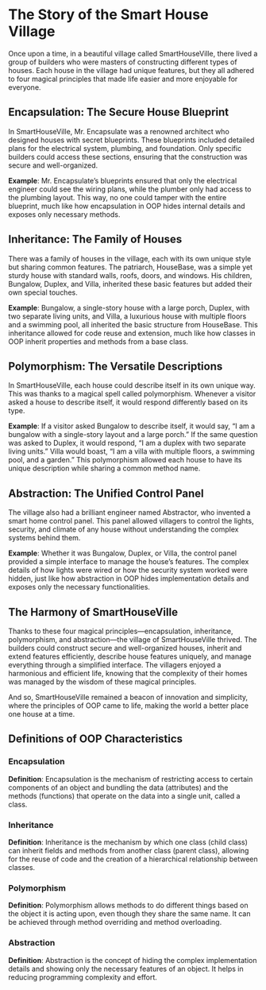 # The Story of the Smart House Village

Once upon a time, in a beautiful village called SmartHouseVille, there lived a group of builders who were masters of constructing different types of houses. Each house in the village had unique features, but they all adhered to four magical principles that made life easier and more enjoyable for everyone.

## Encapsulation: The Secure House Blueprint

In SmartHouseVille, Mr. Encapsulate was a renowned architect who designed houses with secret blueprints. These blueprints included detailed plans for the electrical system, plumbing, and foundation. Only specific builders could access these sections, ensuring that the construction was secure and well-organized.

**Example**: Mr. Encapsulate’s blueprints ensured that only the electrical engineer could see the wiring plans, while the plumber only had access to the plumbing layout. This way, no one could tamper with the entire blueprint, much like how encapsulation in OOP hides internal details and exposes only necessary methods.

## Inheritance: The Family of Houses

There was a family of houses in the village, each with its own unique style but sharing common features. The patriarch, HouseBase, was a simple yet sturdy house with standard walls, roofs, doors, and windows. His children, Bungalow, Duplex, and Villa, inherited these basic features but added their own special touches.

**Example**: Bungalow, a single-story house with a large porch, Duplex, with two separate living units, and Villa, a luxurious house with multiple floors and a swimming pool, all inherited the basic structure from HouseBase. This inheritance allowed for code reuse and extension, much like how classes in OOP inherit properties and methods from a base class.

## Polymorphism: The Versatile Descriptions

In SmartHouseVille, each house could describe itself in its own unique way. This was thanks to a magical spell called polymorphism. Whenever a visitor asked a house to describe itself, it would respond differently based on its type.

**Example**: If a visitor asked Bungalow to describe itself, it would say, “I am a bungalow with a single-story layout and a large porch.” If the same question was asked to Duplex, it would respond, “I am a duplex with two separate living units.” Villa would boast, “I am a villa with multiple floors, a swimming pool, and a garden.” This polymorphism allowed each house to have its unique description while sharing a common method name.

## Abstraction: The Unified Control Panel

The village also had a brilliant engineer named Abstractor, who invented a smart home control panel. This panel allowed villagers to control the lights, security, and climate of any house without understanding the complex systems behind them.

**Example**: Whether it was Bungalow, Duplex, or Villa, the control panel provided a simple interface to manage the house’s features. The complex details of how lights were wired or how the security system worked were hidden, just like how abstraction in OOP hides implementation details and exposes only the necessary functionalities.

## The Harmony of SmartHouseVille

Thanks to these four magical principles—encapsulation, inheritance, polymorphism, and abstraction—the village of SmartHouseVille thrived. The builders could construct secure and well-organized houses, inherit and extend features efficiently, describe house features uniquely, and manage everything through a simplified interface. The villagers enjoyed a harmonious and efficient life, knowing that the complexity of their homes was managed by the wisdom of these magical principles.

And so, SmartHouseVille remained a beacon of innovation and simplicity, where the principles of OOP came to life, making the world a better place one house at a time.

## Definitions of OOP Characteristics

### Encapsulation
**Definition**: Encapsulation is the mechanism of restricting access to certain components of an object and bundling the data (attributes) and the methods (functions) that operate on the data into a single unit, called a class.

### Inheritance
**Definition**: Inheritance is the mechanism by which one class (child class) can inherit fields and methods from another class (parent class), allowing for the reuse of code and the creation of a hierarchical relationship between classes.

### Polymorphism
**Definition**: Polymorphism allows methods to do different things based on the object it is acting upon, even though they share the same name. It can be achieved through method overriding and method overloading.

### Abstraction
**Definition**: Abstraction is the concept of hiding the complex implementation details and showing only the necessary features of an object. It helps in reducing programming complexity and effort.

